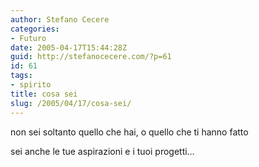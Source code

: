 ```yaml
---
author: Stefano Cecere
categories:
- Futuro
date: 2005-04-17T15:44:28Z
guid: http://stefanocecere.com/?p=61
id: 61
tags:
- spirito
title: cosa sei
slug: /2005/04/17/cosa-sei/
---
```


non sei soltanto quello che hai, o quello che ti hanno fatto

sei anche le tue aspirazioni e i tuoi progetti…